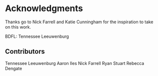 Acknowledgments
===============

Thanks go to Nick Farrell and Katie Cunningham for the inspiration to take on this work. 

BDFL: Tennessee Leeuwenburg


Contributors
------------
Tennessee Leeuwenburg
Aaron Iles
Nick Farrell
Ryan Stuart
Rebecca Dengate
